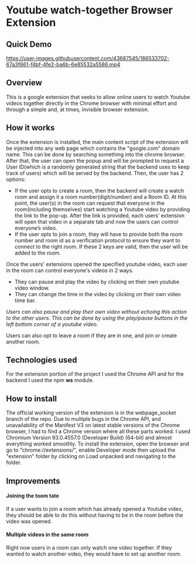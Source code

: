 # Youtube watch-together Browser Extension


## Quick Demo
https://user-images.githubusercontent.com/43687545/186533702-67a3f661-f4bf-4fe2-ba6b-6e85532a5586.mp4

## Overview
This is a google extension that seeks to allow online users to watch Youtube videos together directly in the Chrome browser with minimal effort and through a simple and, at times, invisible browser extension.

## How it works
Once the extension is installed, the main content script of the extension will be injected into any web page which contains the "google.com" domain name. This can be done by searching something into the chrome browser. After that, the user can open the popup and will be prompted to request a User ID(which is a randomly generated string that the backend uses to keep track of users) which will be served by the backend. Then, the user has 2 options:
  - If the user opts to create a room, then the backend will create a watch room and assign it a room number(digit/number) and a Room ID. At this point,       the user(s) in the room can request that everyone in the room(including themselves) start watching a Youtube video by providing the link to the pop-up.     After the link is provided, each users’ extension will open that video in a separate tab and now the users can control everyone’s video.
  - If the user opts to join a room, they will have to provide both the room number and room id as a verification protocol to ensure they want to connect       to the right room. If these 2 keys are valid, then the user will be added to the room.

Once the users' extensions opened the specified youtube video, each user in the room can control everyone's videos in 2 ways.
  - They can pause and play the video by clicking on their own youtube video window.
  - They can change the time in the video by clicking on their own video time bar.

*Users can also pause and play their own video without echoing this action to the other users. This can be done by using the play/pause buttons in the left bottom corner of a youtube video.*

Users can also opt to leave a room if they are in one, and join or create another room.

## Technologies used
For the extension portion of the project I used the Chrome API and for the backend I used the npm **ws** module. 

## How to install
The official working version of the extension is in the webpage_socket branch of the repo.
Due to multiple bugs in the Chrome API, and unavailability of the Manifest V3 on latest stable versions of the Chrome browser, I had to find a Chrome version where all these parts worked. I used Chromium Version 93.0.4557.0 (Developer Build) (64-bit) and almost everything worked smoothly. To install the extension, open the browser and go to "chrome://extensions/", enable Developer mode then upload the "extension" folder by clicking on Load unpacked and navigating to the folder.

## Improvements
#### Joining the toom tate
If a user wants to join a room which has already opened a Youtube video, they should be able to do this without having to be in the room before the video was opened.

#### Multiple videos in the same room
Right now users in a room can only watch one video together. If they wanted to watch another video, they would have to set up another room.
